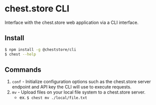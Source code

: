 # chest.store CLI

Interface with the chest.store web application via a CLI interface.

## Install

```sh
$ npm install -g @cheststore/cli
$ chest --help
```

## Commands

1. `conf` - Initialize configuration options such as the chest.store server endpoint and API key the CLI will use to execute requests.
2. `mv` - Upload files on your local file system to a chest.store server.
   - ex. `$ chest mv ./local/file.txt`
